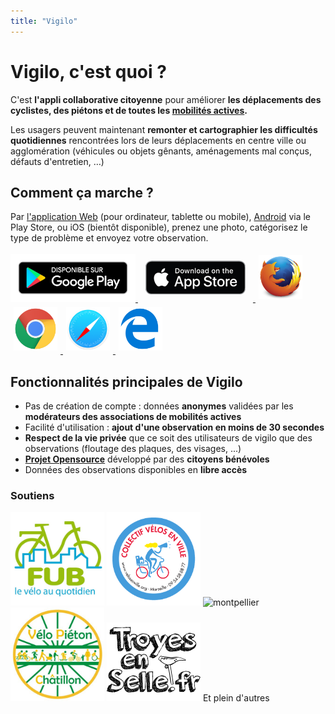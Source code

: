 ```yaml
---
title: "Vigilo"
---
```


# Vigilo, c'est quoi ?

C'est **l'appli collaborative citoyenne** pour améliorer **les déplacements des cyclistes, des
piétons et de toutes les [mobilités actives](https://fr.wikipedia.org/wiki/Mobilit%C3%A9_active).**

Les usagers peuvent maintenant **remonter et cartographier les difficultés quotidiennes**
rencontrées lors de leurs déplacements en centre ville ou agglomération (véhicules ou objets gênants,
aménagements mal conçus, défauts d'entretien, …)

## Comment ça marche ?
Par [l'application Web](https://app.vigilo.city/) (pour ordinateur, tablette ou mobile), [Android](https://play.google.com/store/apps/details?id=com.velocite34.vigilo) via le Play Store, ou iOS (bientôt disponible), prenez une photo, catégorisez le type de problème et envoyez votre observation.

<a href="https://play.google.com/store/apps/details?id=com.velocite34.vigilo">
  <img src="/images/google-play-badge.png" width="200" style="display:initial; margin:0;" alt="google-play" />
</a> <a href="https://app.vigilo.city" title="Bientôt disponible, en attendant utiliser l'application web">
  <img src="/images/badge-ios.png" width="160" style="display:initial; margin:12px;" alt="iOS" />
</a> <a href="https://app.vigilo.city" title="L'application web">
  <img src="/images/firefox.png" width="70" style="display:initial; margin:5px;" alt="web" />
  <img src="/images/chrome.png" width="70" style="display:initial; margin:5px;" alt="web" />
  <img src="/images/safari.png" width="70" style="display:initial; margin:5px;" alt="web" />
  <img src="/images/edge.png" width="70" style="display:initial; margin:5px;" alt="web" />
</a>  

## Fonctionnalités principales de Vigilo
* Pas de création de compte : données **anonymes** validées par les **modérateurs des associations de mobilités actives**
* Facilité d'utilisation : **ajout d'une observation en moins de 30 secondes**
* **Respect de la vie privée** que ce soit des utilisateurs de vigilo que des observations (floutage des plaques, des visages, ...)
* **[Projet Opensource](https://github.com/jesuisundesdeux)** développé par des **citoyens bénévoles**
* Données des observations disponibles en **libre accès**

### Soutiens
<img src="/images/FUB.jpg" width="150" style="display:initial; margin:0;" alt="FUB" />
<img src="/images/velo-en-ville-marseille.png" width="150" style="display:initial; margin:0;"  alt="marseille" />
<img src="/images/logo-velocite-montpellier.png" width="250" style="display:initial; margin:0;"  alt="montpellier" />
<img src="/images/velo-pieton-chatillon.jpg" width="150" style="display:initial; margin:0;"  alt="chatillon" />
<img src="/images/troyes-en-selle.png" width="150" style="display:initial; margin:0;"  alt="troyes" />
Et plein d'autres
